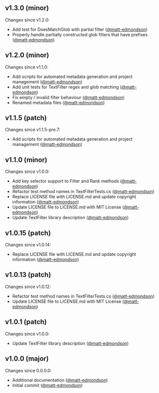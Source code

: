 ## v1.3.0 (minor)

Changes since v1.2.0:

- Add test for DoesMatchGlob with partial filter ([@matt-edmondson](https://github.com/matt-edmondson))
- Properly handle partially constructed glob filters that have prefixes ([@matt-edmondson](https://github.com/matt-edmondson))

## v1.2.0 (minor)

Changes since v1.1.0:

- Add scripts for automated metadata generation and project management ([@matt-edmondson](https://github.com/matt-edmondson))
- Add unit tests for TextFilter regex and glob matching ([@matt-edmondson](https://github.com/matt-edmondson))
- Fix empty / invalid filter behaviour ([@matt-edmondson](https://github.com/matt-edmondson))
- Renamed metadata files ([@matt-edmondson](https://github.com/matt-edmondson))

## v1.1.5 (patch)

Changes since v1.1.5-pre.7:

- Add scripts for automated metadata generation and project management ([@matt-edmondson](https://github.com/matt-edmondson))

## v1.1.0 (minor)

Changes since v1.0.0:

- Add key selector support to Filter and Rank methods ([@matt-edmondson](https://github.com/matt-edmondson))
- Refactor test method names in TextFilterTests.cs ([@matt-edmondson](https://github.com/matt-edmondson))
- Replace LICENSE file with LICENSE.md and update copyright information ([@matt-edmondson](https://github.com/matt-edmondson))
- Update LICENSE file to LICENSE.md with MIT License ([@matt-edmondson](https://github.com/matt-edmondson))
- Update TextFilter library description ([@matt-edmondson](https://github.com/matt-edmondson))

## v1.0.15 (patch)

Changes since v1.0.14:

- Replace LICENSE file with LICENSE.md and update copyright information ([@matt-edmondson](https://github.com/matt-edmondson))

## v1.0.13 (patch)

Changes since v1.0.12:

- Refactor test method names in TextFilterTests.cs ([@matt-edmondson](https://github.com/matt-edmondson))
- Update LICENSE file to LICENSE.md with MIT License ([@matt-edmondson](https://github.com/matt-edmondson))

## v1.0.1 (patch)

Changes since v1.0.0:

- Update TextFilter library description ([@matt-edmondson](https://github.com/matt-edmondson))

## v1.0.0 (major)

Changes since 0.0.0.0:

- Additional documentation ([@matt-edmondson](https://github.com/matt-edmondson))
- Initial commit ([@matt-edmondson](https://github.com/matt-edmondson))


